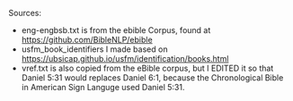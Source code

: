 Sources:
* eng-engbsb.txt is from the ebible Corpus, found at https://github.com/BibleNLP/ebible
* usfm_book_identifiers I made based on https://ubsicap.github.io/usfm/identification/books.html
* vref.txt is also copied from the eBible corpus, but I EDITED it so that Daniel 5:31 would replaces Daniel 6:1, because the Chronological Bible in American Sign Languge used Daniel 5:31.
